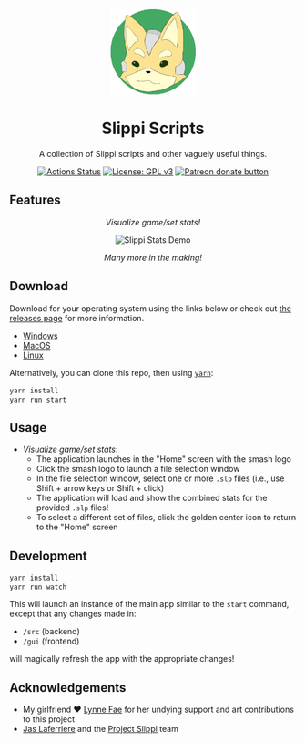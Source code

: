 <p align="center">
  <img src="app/rsrc/icon.png" alt="Slippi Scripts Logo" width="150" height="150" />
</p>
<h1 align="center">Slippi Scripts</h1>

<div align="center">

A collection of Slippi scripts and other vaguely useful things.

[![Actions Status](https://github.com/IvantheTricourne/slippi-scripts/workflows/build/badge.svg)](https://github.com/IvantheTricourne/slippi-scripts/actions)
[![License: GPL v3](https://img.shields.io/badge/License-GPLv3-blue.svg)](https://github.com/IvantheTricourne/slippi-scripts/blob/master/LICENSE.txt)
<a href="https://patreon.com/setBaNG"><img src="https://img.shields.io/endpoint.svg?url=https://moshef9.wixsite.com/patreon-badge/_functions/badge/?username=setBaNG" alt="Patreon donate button" /> </a>

</div>

## Features

<div align="center">

_Visualize game/set stats!_

![Slippi Stats Demo](demo/demo.gif)

_Many more in the making!_

</div>

## Download

Download for your operating system using the links below or check out [the releases page](https://github.com/IvantheTricourne/slippi-scripts/releases) for more information.

- [Windows](https://github.com/IvantheTricourne/slippi-scripts/releases/latest/download/Slippi-Scripts-GUI.exe)
- [MacOS](https://github.com/IvantheTricourne/slippi-scripts/releases/latest/download/Slippi-Scripts-GUI.dmg)
- [Linux](https://github.com/IvantheTricourne/slippi-scripts/releases/latest/download/Slippi-Scripts-GUI.AppImage)

Alternatively, you can clone this repo, then using [`yarn`](https://classic.yarnpkg.com/en/docs/install/):

```
yarn install
yarn run start
```

## Usage

* _Visualize game/set stats_:
  * The application launches in the "Home" screen with the smash logo
  * Click the smash logo to launch a file selection window
  * In the file selection window, select one or more `.slp` files (i.e., use Shift + arrow keys or Shift + click)
  * The application will load and show the combined stats for the provided `.slp` files!
  * To select a different set of files, click the golden center icon to return to the "Home" screen

## Development

```
yarn install
yarn run watch
```

This will launch an instance of the main app similar to the `start` command, except that any changes made in:

* `/src` (backend)
* `/gui` (frontend)

will magically refresh the app with the appropriate changes!

## Acknowledgements

* My girlfriend ❤️ [Lynne Fae](https://github.com/lynnefae) for her undying support and art contributions to this project
* [Jas Laferriere](https://github.com/JLaferri) and the [Project Slippi](https://github.com/project-slippi) team

